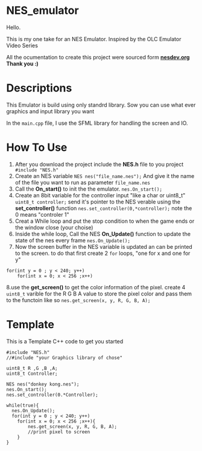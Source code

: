NES_emulator
=====
Hello. 

This is my one take for an NES Emulator.   Inspired by the OLC Emulator Video Series  

All the ocumentation to create this project were sourced form [**nesdev.org**](https://www.nesdev.org/wiki/Nesdev_Wiki)  **Thank you :)**


# Descriptions
This Emulator is build using only standrd library.   Sow you can use what ever graphics and input library you want 

In the `main.cpp` file, I use the SFML library for handling the screen and IO.

# How To Use
1. After you download the project include the **NES.h** file to you project ` #include "NES.h"`
2. Create an NES variable `NES nes("file_name.nes");` And give it the name of the file you want to run as parameter `file_name.nes`
3. Call the **On_start()** to init the the emulator. `nes.On_start();`
4. Create an 8bit variable for the controller input "like a char or uint8_t" `uint8_t controller;` send it's pointer to the NES verable using the **set_controller()** function `nes.set_controller(0,*controller);` note the 0 means "controler 1" 
5. Creat a While loop and put the stop condition to when the game ends or the window close (your choise)
6. Inside the while loop, Call the NES **On_Update()** function to update the state of the nes every frame `nes.On_Update();`
7. Now the screen buffer in the NES variable is updated an can be printed to the screen. to do that first create 2 `for` loops, "one for x  and one for y"
```
for(int y = 0 ; y < 240; y++)
    for(int x = 0; x < 256 ;x++)
```
8.use the **get_screen()** to get the color information of the pixel. create 4 `uint8_t` varible for the R G B A value to store the pixel color and pass them to the functoin like so `nes.get_screen(x, y, R, G, B, A);`


# Template
This is a Template C++ code to get you started 
```
#include "NES.h"
//#include "your Graphics library of chose"

uint8_t R ,G ,B ,A;
uint8_t Controller;

NES nes("donkey kong.nes");
nes.On_start();
nes.set_controller(0.*Controller);

while(true){
  nes.On_Update();
  for(int y = 0 ; y < 240; y++)
    for(int x = 0; x < 256 ;x++){
        nes.get_screen(x, y, R, G, B, A);
        //print pixel to screen
    }
}

```

